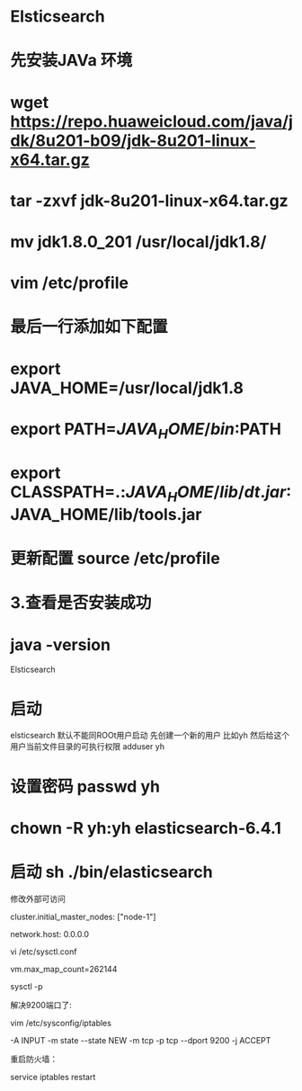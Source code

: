 # Elsticsearch
# 先安装JAVa 环境 
# wget https://repo.huaweicloud.com/java/jdk/8u201-b09/jdk-8u201-linux-x64.tar.gz
# tar -zxvf jdk-8u201-linux-x64.tar.gz 
# mv jdk1.8.0_201 /usr/local/jdk1.8/
# vim /etc/profile
# 最后一行添加如下配置
# export JAVA_HOME=/usr/local/jdk1.8
# export PATH=$JAVA_HOME/bin:$PATH
# export CLASSPATH=.:$JAVA_HOME/lib/dt.jar:$JAVA_HOME/lib/tools.jar

# 更新配置 source /etc/profile
# 3.查看是否安装成功
# java -version

Elsticsearch
#  启动 
elsticsearch 默认不能同ROOt用户启动
先创建一个新的用户 比如yh 然后给这个用户当前文件目录的可执行权限
adduser yh 
# 设置密码 passwd yh
# chown -R yh:yh elasticsearch-6.4.1
# 启动 sh ./bin/elasticsearch 
修改外部可访问

cluster.initial_master_nodes: ["node-1"]

network.host: 0.0.0.0

vi /etc/sysctl.conf

vm.max_map_count=262144

sysctl -p

解决9200端口了:

vim /etc/sysconfig/iptables

-A INPUT -m state --state NEW -m tcp -p tcp --dport 9200 -j ACCEPT

重启防火墙：

service iptables restart


